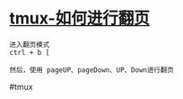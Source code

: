 
# [tmux-如何进行翻页](../index/tmux.md#tmux-如何进行翻页)

```
进入翻页模式
ctrl + b [

然后，使用 pageUP、pageDown、UP、Down进行翻页
```

#tmux